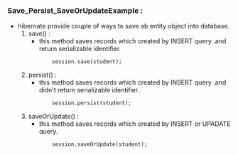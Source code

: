 ###  Save_Persist_SaveOrUpdateExample :

- hibernate provide couple of ways to save ab entity object into database.
    1. save() :
         - this method saves records which created by INSERT query .and return serializable identifier.
            ```
                session.save(student);
            ```
    2. persist() :
         - this method saves records which created by INSERT query .and didn't return serializable identifier.
            ```
                session.persist(student);
            ```
    3. saveOrUpdate() :
         - this method saves records which created by INSERT or UPADATE query.
            ```
                session.saveOrUpdate(student);
            ```
   
 
